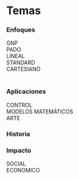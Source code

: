 # Temas
### Enfoques
GNP <br />
PADO <br />
LINEAL <br />
STANDARD <br />
CARTESIANO <br />
 <br />
### Aplicaciones
CONTROL <br />
MODELOS MATEMÁTICOS <br />
ARTE <br />
### Historia 
### Impacto
SOCIAL <br />
ECONOMICO <br />
